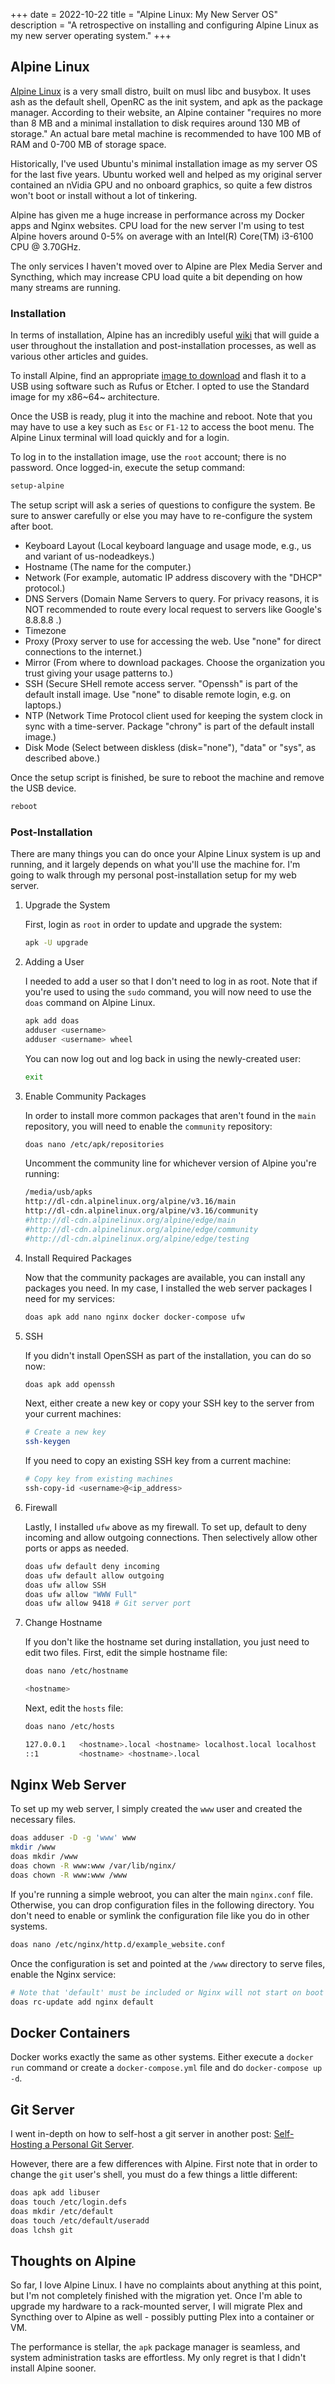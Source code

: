 +++
date = 2022-10-22
title = "Alpine Linux: My New Server OS"
description = "A retrospective on installing and configuring Alpine Linux as my new server operating system."
+++

## Alpine Linux

[Alpine Linux](https://alpinelinux.org) is a very small distro, built on
musl libc and busybox. It uses ash as the default shell, OpenRC as the
init system, and apk as the package manager. According to their website,
an Alpine container "requires no more than 8 MB and a minimal
installation to disk requires around 130 MB of storage." An actual bare
metal machine is recommended to have 100 MB of RAM and 0-700 MB of
storage space.

Historically, I've used Ubuntu's minimal installation image as my
server OS for the last five years. Ubuntu worked well and helped as my
original server contained an nVidia GPU and no onboard graphics, so
quite a few distros won't boot or install without a lot of tinkering.

Alpine has given me a huge increase in performance across my Docker apps
and Nginx websites. CPU load for the new server I'm using to test
Alpine hovers around 0-5% on average with an Intel(R) Core(TM) i3-6100
CPU @ 3.70GHz.

The only services I haven't moved over to Alpine are Plex Media Server
and Syncthing, which may increase CPU load quite a bit depending on how
many streams are running.

### Installation

In terms of installation, Alpine has an incredibly useful
[wiki](https://wiki.alpinelinux.org/wiki/Installation) that will guide a
user throughout the installation and post-installation processes, as
well as various other articles and guides.

To install Alpine, find an appropriate [image to
download](https://alpinelinux.org/downloads/) and flash it to a USB
using software such as Rufus or Etcher. I opted to use the Standard
image for my x86~64~ architecture.

Once the USB is ready, plug it into the machine and reboot. Note that
you may have to use a key such as `Esc` or `F1-12`
to access the boot menu. The Alpine Linux terminal will load quickly and
for a login.

To log in to the installation image, use the `root` account;
there is no password. Once logged-in, execute the setup command:

```sh
setup-alpine
```

The setup script will ask a series of questions to configure the system.
Be sure to answer carefully or else you may have to re-configure the
system after boot.

-   Keyboard Layout (Local keyboard language and usage mode, e.g., us
    and variant of us-nodeadkeys.)
-   Hostname (The name for the computer.)
-   Network (For example, automatic IP address discovery with the
    "DHCP" protocol.)
-   DNS Servers (Domain Name Servers to query. For privacy reasons, it
    is NOT recommended to route every local request to servers like
    Google's 8.8.8.8 .)
-   Timezone
-   Proxy (Proxy server to use for accessing the web. Use "none" for
    direct connections to the internet.)
-   Mirror (From where to download packages. Choose the organization you
    trust giving your usage patterns to.)
-   SSH (Secure SHell remote access server. "Openssh" is part of the
    default install image. Use "none" to disable remote login, e.g. on
    laptops.)
-   NTP (Network Time Protocol client used for keeping the system clock
    in sync with a time-server. Package "chrony" is part of the
    default install image.)
-   Disk Mode (Select between diskless (disk="none"), "data" or
    "sys", as described above.)

Once the setup script is finished, be sure to reboot the machine and
remove the USB device.

```sh
reboot
```

### Post-Installation

There are many things you can do once your Alpine Linux system is up and
running, and it largely depends on what you'll use the machine for.
I'm going to walk through my personal post-installation setup for my
web server.

1.  Upgrade the System

    First, login as `root` in order to update and upgrade the
    system:

    ```sh
    apk -U upgrade
    ```

2.  Adding a User

    I needed to add a user so that I don't need to log in as root. Note
    that if you're used to using the `sudo` command, you
    will now need to use the `doas` command on Alpine Linux.

    ```sh
    apk add doas
    adduser <username>
    adduser <username> wheel
    ```

    You can now log out and log back in using the newly-created user:

    ```sh
    exit
    ```

3.  Enable Community Packages

    In order to install more common packages that aren't found in the
    `main` repository, you will need to enable the
    `community` repository:

    ```sh
    doas nano /etc/apk/repositories
    ```

    Uncomment the community line for whichever version of Alpine you're
    running:

    ```sh
    /media/usb/apks
    http://dl-cdn.alpinelinux.org/alpine/v3.16/main
    http://dl-cdn.alpinelinux.org/alpine/v3.16/community
    #http://dl-cdn.alpinelinux.org/alpine/edge/main
    #http://dl-cdn.alpinelinux.org/alpine/edge/community
    #http://dl-cdn.alpinelinux.org/alpine/edge/testing
    ```

4.  Install Required Packages

    Now that the community packages are available, you can install any
    packages you need. In my case, I installed the web server packages I
    need for my services:

    ```sh
    doas apk add nano nginx docker docker-compose ufw
    ```

5.  SSH

    If you didn't install OpenSSH as part of the installation, you can
    do so now:

    ```sh
    doas apk add openssh
    ```

    Next, either create a new key or copy your SSH key to the server
    from your current machines:

    ```sh
    # Create a new key
    ssh-keygen
    ```

    If you need to copy an existing SSH key from a current machine:

    ```sh
    # Copy key from existing machines
    ssh-copy-id <username>@<ip_address>
    ```

6.  Firewall

    Lastly, I installed `ufw` above as my firewall. To set
    up, default to deny incoming and allow outgoing connections. Then
    selectively allow other ports or apps as needed.

    ```sh
    doas ufw default deny incoming
    doas ufw default allow outgoing
    doas ufw allow SSH
    doas ufw allow "WWW Full"
    doas ufw allow 9418 # Git server port
    ```

7.  Change Hostname

    If you don't like the hostname set during installation, you just
    need to edit two files. First, edit the simple hostname file:

    ```sh
    doas nano /etc/hostname
    ```

    ```sh
    <hostname>
    ```

    Next, edit the `hosts` file:

    ```sh
    doas nano /etc/hosts
    ```

    ```sh
    127.0.0.1   <hostname>.local <hostname> localhost.local localhost
    ::1         <hostname> <hostname>.local
    ```

## Nginx Web Server

To set up my web server, I simply created the `www` user and
created the necessary files.

```sh
doas adduser -D -g 'www' www
mkdir /www
doas mkdir /www
doas chown -R www:www /var/lib/nginx/
doas chown -R www:www /www
```

If you're running a simple webroot, you can alter the main
`nginx.conf` file. Otherwise, you can drop configuration
files in the following directory. You don't need to enable or symlink
the configuration file like you do in other systems.

```sh
doas nano /etc/nginx/http.d/example_website.conf
```

Once the configuration is set and pointed at the `/www`
directory to serve files, enable the Nginx service:

```sh
# Note that 'default' must be included or Nginx will not start on boot
doas rc-update add nginx default
```

## Docker Containers

Docker works exactly the same as other systems. Either execute a
`docker run` command or create a
`docker-compose.yml` file and do
`docker-compose up -d`.

## Git Server

I went in-depth on how to self-host a git server in another post:
[Self-Hosting a Personal Git Server](/blog/git-server/).

However, there are a few differences with Alpine. First note that in
order to change the `git` user's shell, you must do a few
things a little different:

```sh
doas apk add libuser
doas touch /etc/login.defs
doas mkdir /etc/default
doas touch /etc/default/useradd
doas lchsh git
```

## Thoughts on Alpine

So far, I love Alpine Linux. I have no complaints about anything at this
point, but I'm not completely finished with the migration yet. Once
I'm able to upgrade my hardware to a rack-mounted server, I will
migrate Plex and Syncthing over to Alpine as well - possibly putting
Plex into a container or VM.

The performance is stellar, the `apk` package manager is
seamless, and system administration tasks are effortless. My only regret
is that I didn't install Alpine sooner.
